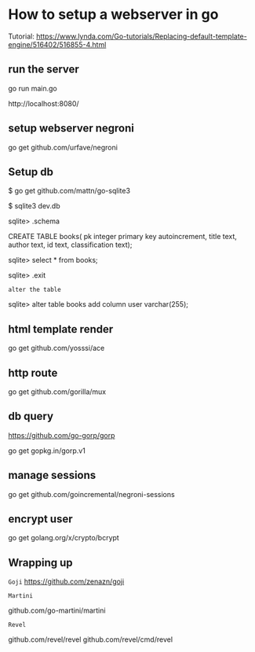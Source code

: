 # How to setup a webserver in go

Tutorial: https://www.lynda.com/Go-tutorials/Replacing-default-template-engine/516402/516855-4.html

## run the server

go run main.go

http://localhost:8080/

## setup webserver negroni

go get github.com/urfave/negroni

## Setup db

$ go get github.com/mattn/go-sqlite3

$ sqlite3 dev.db

sqlite> .schema

CREATE TABLE books(
pk integer primary key autoincrement,
title text,
author text,
id text,
classification text);

sqlite> select * from books;

sqlite> .exit

`alter the table`

sqlite> alter table books add column user varchar(255); 



## html template render

go get github.com/yosssi/ace

## http route

go get github.com/gorilla/mux

## db query

https://github.com/go-gorp/gorp

go get gopkg.in/gorp.v1

## manage sessions

go get github.com/goincremental/negroni-sessions

## encrypt user

go get golang.org/x/crypto/bcrypt


## Wrapping up

`Goji`
https://github.com/zenazn/goji


`Martini`

github.com/go-martini/martini


`Revel`

github.com/revel/revel
github.com/revel/cmd/revel